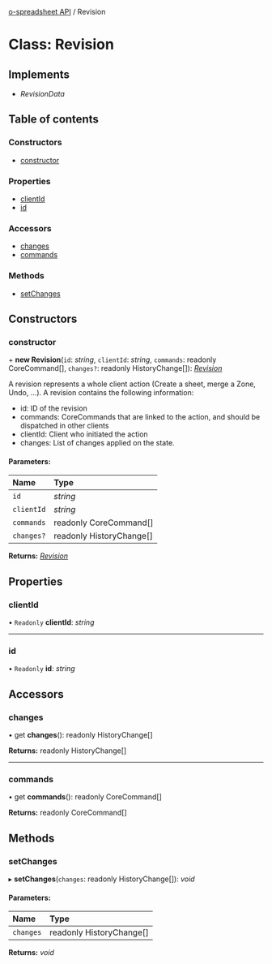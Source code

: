 [o-spreadsheet API](../README.md) / Revision

# Class: Revision

## Implements

* *RevisionData*

## Table of contents

### Constructors

- [constructor](revision.md#constructor)

### Properties

- [clientId](revision.md#clientid)
- [id](revision.md#id)

### Accessors

- [changes](revision.md#changes)
- [commands](revision.md#commands)

### Methods

- [setChanges](revision.md#setchanges)

## Constructors

### constructor

\+ **new Revision**(`id`: *string*, `clientId`: *string*, `commands`: readonly CoreCommand[], `changes?`: readonly HistoryChange[]): [*Revision*](revision.md)

A revision represents a whole client action (Create a sheet, merge a Zone, Undo, ...).
A revision contains the following information:
 - id: ID of the revision
 - commands: CoreCommands that are linked to the action, and should be
             dispatched in other clients
 - clientId: Client who initiated the action
 - changes: List of changes applied on the state.

#### Parameters:

Name | Type |
:------ | :------ |
`id` | *string* |
`clientId` | *string* |
`commands` | readonly CoreCommand[] |
`changes?` | readonly HistoryChange[] |

**Returns:** [*Revision*](revision.md)

## Properties

### clientId

• `Readonly` **clientId**: *string*

___

### id

• `Readonly` **id**: *string*

## Accessors

### changes

• get **changes**(): readonly HistoryChange[]

**Returns:** readonly HistoryChange[]

___

### commands

• get **commands**(): readonly CoreCommand[]

**Returns:** readonly CoreCommand[]

## Methods

### setChanges

▸ **setChanges**(`changes`: readonly HistoryChange[]): *void*

#### Parameters:

Name | Type |
:------ | :------ |
`changes` | readonly HistoryChange[] |

**Returns:** *void*
